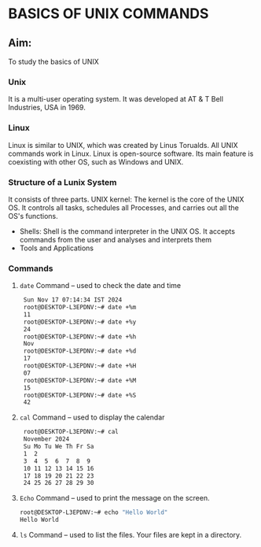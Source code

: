 # BASICS OF UNIX COMMANDS

## Aim:
To study the basics of UNIX

### Unix
It is a multi-user operating system. It was developed at AT & T Bell Industries, USA in 1969.

### Linux
Linux is similar to UNIX, which was created by Linus Torualds. All UNIX commands work in Linux. Linux is open-source software. Its main feature is coexisting with other OS, such as Windows and UNIX.

### Structure of a Lunix System
It consists of three parts.
UNIX kernel: The kernel is the core of the UNIX OS. It controls all tasks, schedules all Processes, and carries out all the OS's functions.
- Shells: Shell is the command interpreter in the UNIX OS. It accepts commands from the user and analyses and interprets them
- Tools and Applications

### Commands

1. `date` Command
   – used to check the date and time
   ```sh
    Sun Nov 17 07:14:34 IST 2024                                                                                            
    root@DESKTOP-L3EPDNV:~# date +%m                                                                                        
    11                                                                                                                      
    root@DESKTOP-L3EPDNV:~# date +%y                                                                                        
    24                                                                                                                      
    root@DESKTOP-L3EPDNV:~# date +%h                                                                                        
    Nov                                                                                                                    
    root@DESKTOP-L3EPDNV:~# date +%d                                                                                        
    17                                                                                                                      
    root@DESKTOP-L3EPDNV:~# date +%H                                                                                        
    07                                                                                                                      
    root@DESKTOP-L3EPDNV:~# date +%M                                                                                        
    15                                                                                                                      
    root@DESKTOP-L3EPDNV:~# date +%S                                                                                        
    42   
    ```
2. `cal` Command
   – used to display the calendar
   ```sh
    root@DESKTOP-L3EPDNV:~# cal                                                                                                
    November 2024                                                                                                        
    Su Mo Tu We Th Fr Sa                                                                                                                    
    1  2                                                                                                     
    3  4  5  6  7  8  9                                                                                                    
    10 11 12 13 14 15 16
    17 18 19 20 21 22 23                                                                                                    
    24 25 26 27 28 29 30                                                                                                                          
   ```
2. `Echo` Command
   – used to print the message on the screen.
   ```sh
   root@DESKTOP-L3EPDNV:~# echo "Hello World"
   Hello World  
   ```
4. `ls` Command
   – used to list the files. Your files are kept in a directory.
   
